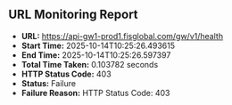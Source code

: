 ## URL Monitoring Report

- **URL:** https://api-gw1-prod1.fisglobal.com/gw/v1/health
- **Start Time:** 2025-10-14T10:25:26.493615
- **End Time:** 2025-10-14T10:25:26.597397
- **Total Time Taken:** 0.103782 seconds
- **HTTP Status Code:** 403
- **Status:** Failure
- **Failure Reason:** HTTP Status Code: 403

